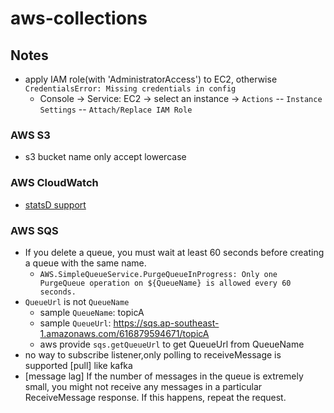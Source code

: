 # aws-collections

## Notes
- apply IAM role(with 'AdministratorAccess') to EC2, otherwise `CredentialsError: Missing credentials in config`
    - Console -> Service: EC2 -> select an instance -> `Actions` -- `Instance Settings` -- `Attach/Replace IAM Role`

### AWS S3
- s3 bucket name only accept lowercase

### AWS CloudWatch
- [statsD support](https://docs.aws.amazon.com/AmazonCloudWatch/latest/monitoring/CloudWatch-Agent-custom-metrics-statsd.html)


### AWS SQS
- If you delete a queue, you must wait at least 60 seconds before creating a queue with the same name.
    - `AWS.SimpleQueueService.PurgeQueueInProgress: Only one PurgeQueue operation on ${QueueName} is allowed every 60 seconds.`
- `QueueUrl` is not `QueueName`
    - sample `QueueName`: topicA
    - sample `QueueUrl`: https://sqs.ap-southeast-1.amazonaws.com/616879594671/topicA
    - aws provide `sqs.getQueueUrl` to get QueueUrl from QueueName  
- no way to subscribe listener,only polling to receiveMessage is supported [pull] like kafka
- [message lag] If the number of messages in the queue is extremely small, you might not receive any messages in a particular ReceiveMessage response. If this happens, repeat the request.


